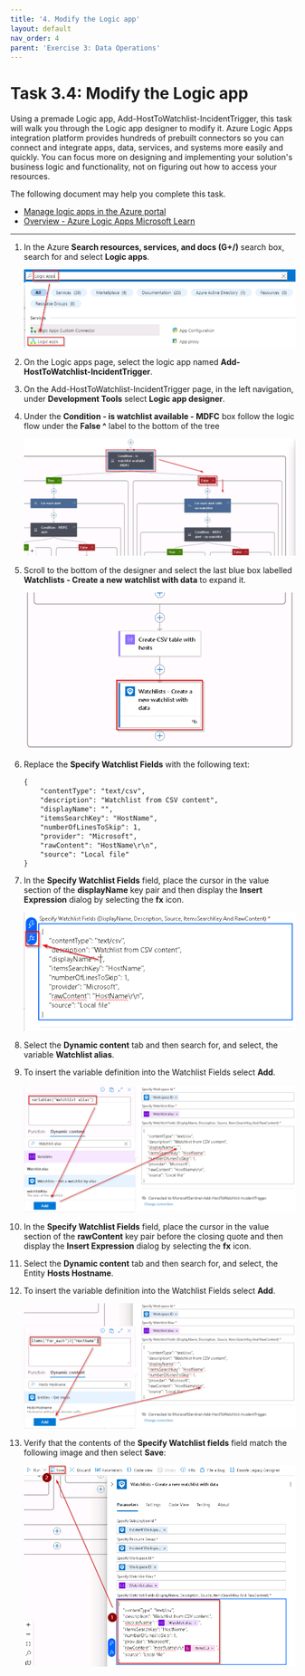 ```yaml
---
title: '4. Modify the Logic app'
layout: default
nav_order: 4
parent: 'Exercise 3: Data Operations'
---
```


# Task 3.4: Modify the Logic app

Using a premade Logic app, Add-HostToWatchlist-IncidentTrigger, this task will walk you through the Logic app designer to modify it. Azure Logic Apps integration platform provides hundreds of prebuilt connectors so you can connect and integrate apps, data, services, and systems more easily and quickly. You can focus more on designing and implementing your solution's business logic and functionality, not on figuring out how to access your resources.

The following document may help you complete this task.

- [Manage logic apps in the Azure portal](https://learn.microsoft.com/en-us/azure/logic-apps/manage-logic-apps-with-azure-portal) 
- [Overview - Azure Logic Apps Microsoft Learn](https://learn.microsoft.com/en-us/azure/logic-apps/logic-apps-overview) 

---

1. In the Azure **Search resources, services, and docs (G+/)** search box, search for and select **Logic apps**.

    ![selectlogicapps.png](../media/selectlogicapps.png)

1. On the Logic apps page, select the logic app named **Add-HostToWatchlist-IncidentTrigger**.

1. On the Add-HostToWatchlist-IncidentTrigger page, in the left navigation, under **Development Tools** select **Logic app designer**.

1. Under the **Condition - is watchlist available - MDFC** box follow the logic flow under the **False ^** label to the bottom of the tree

    ![E3-T4-S4-Follow-False-Branch.png](../media/E3-T4-S4-Follow-False-Branch.png)

1. Scroll to the bottom of the designer and select the last blue box labelled **Watchlists - Create a new watchlist with data** to expand it.

    ![E3-T4-S5-Create-New-Watchlist.png](../media/E3-T4-S5-Create-New-Watchlist.png)
    
1. Replace the **Specify Watchlist Fields** with the following text:

    ```
    {
        "contentType": "text/csv",
        "description": "Watchlist from CSV content",
        "displayName": "",
        "itemsSearchKey": "HostName",
        "numberOfLinesToSkip": 1,
        "provider": "Microsoft",
        "rawContent": "HostName\r\n",
        "source": "Local file"
    }
    ```

1. In the **Specify Watchlist Fields** field, place the cursor in the value section of the **displayName** key pair and then display the **Insert Expression** dialog by selecting the **fx** icon.

    ![E3-T4-S7-fx-Icon.png](../media/E3-T4-S7-fx-Icon.png)

1. Select the **Dynamic content** tab and then search for, and select, the variable **Watchlist alias**.

1. To insert the variable definition into the Watchlist Fields select **Add**.

    ![E3-T4-S10-Add-Watchlist-Alias.png](../media/E3-T4-S10-Add-Watchlist-Alias.png)

1. In the **Specify Watchlist Fields** field, place the cursor in the value section of the **rawContent** key pair before the closing quote and then display the **Insert Expression** dialog by selecting the **fx** icon.

1. Select the **Dynamic content** tab and then search for, and select, the Entity **Hosts Hostname**.

1. To insert the variable definition into the Watchlist Fields select **Add**.

    ![E3-T4-S13-Add-Hosts-Hostname.png](../media/E3-T4-S13-Add-Hosts-Hostname.png)

1. Verify that the contents of the **Specify Watchlist fields** field match the following image and then select **Save**:

    ![E3-T4-S14-Save-Logic-App-Design.png](../media/E3-T4-S14-Save-Logic-App-Design.png)
